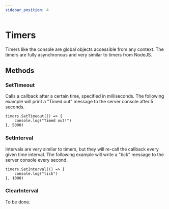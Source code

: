 ```yaml
---
sidebar_position: 4
---
```


# Timers
Timers like the console are global objects accessible from any context.  The timers are fully asynchronous and very similar to timers from NodeJS.

## Methods

### SetTimeout
Calls a callback after a certain time, specified in milliseconds.
The following example will print a "Timed out" message to the server console after 5 seconds.
```
timers.SetTimeout(() => {
    console.log("Timed out!")
}, 5000)
```

### SetInterval
Intervals are very similar to timers, but they will re-call the callback every given time interval.
The following example will write a "tick" message to the server console every second.
```
timers.SetInterval(() => {
    console.log("tick")
}, 1000)
```

### ClearInterval
To be done.